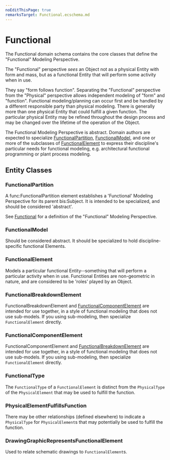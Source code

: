 ```yaml
---
noEditThisPage: true
remarksTarget: Functional.ecschema.md
---
```


# Functional

The Functional domain schema contains the core classes that define the "Functional" Modeling Perspective.

The "Functional" perspective *sees* an Object not as a physical Entity with form and mass, but as a functional Entity that will perform some activity when in use.

They say "form follows function". Separating the "Functional" perspective from the "Physical" perspective allows independent modeling of "form" and "function". Functional modeling/planning can occur first and be handled by a different responsible party than physical modeling. There is generally more than one physical Entity that could fulfill a given function. The particular physical Entity may be refined throughout the design process and may be changed over the lifetime of the operation of the Object.

The Functional Modeling Perspective is abstract. Domain authors are expected to specialize [FunctionalPartition](#functionalpartition), [FunctionalModel](#functionalmodel), and one or more of the subclasses of [FunctionalElement](#functionalelement) to express their discipline's particular needs for functional modeling, e.g. architectural functional programming or plant process modeling.

## Entity Classes

### FunctionalPartition

A func:FunctionalPartition element establishes a 'Functional' Modeling Perspective for its parent bis:Subject. It is intended to be specialized, and should be considered 'abstract'.

See [Functional](#functional) for a definition of the "Functional" Modeling Perspective.

### FunctionalModel

Should be considered abstract. It should be specialized to hold discipline-specific functional Elements.

### FunctionalElement

Models a particular functional Entity--something that will perform a particular activity when in use. Functional Entities are non-geometric in nature, and are considered to be 'roles' played by an Object.

### FunctionalBreakdownElement

FunctionalBreakdownElement and [FunctionalComponentElement](#functionalcomponentelement) are intended for use together, in a style of functional modeling that does not use sub-models. If you using sub-modeling, then specialize `FunctionalElement` directly.

### FunctionalComponentElement

FunctionalComponentElement and [FunctionalBreakdownElement](#functionalbreakdownelement) are intended for use together, in a style of functional modeling that does not use sub-models. If you using sub-modeling, then specialize `FunctionalElement` directly.

### FunctionalType

The `FunctionalType` of a `FunctionalElement` is distinct from the `PhysicalType` of the `PhysicalElement` that may be used to fulfill the function.

### PhysicalElementFulfillsFunction

There may be other relationships (defined elsewhere) to indicate a `PhysicalType` for `PhysicalElement`s that may potentially be used to fulfill the function.

### DrawingGraphicRepresentsFunctionalElement

Used to relate schematic drawings to `FunctionalElement`s.
